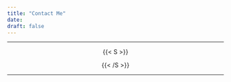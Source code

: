 ```yaml
---
title: "Contact Me"
date:
draft: false
---
```


<hr>

<div style="text-align: center;" markdown="1">
{{< S >}}
  <p>
  </p>
{{< /S >}}
</div>

<hr>